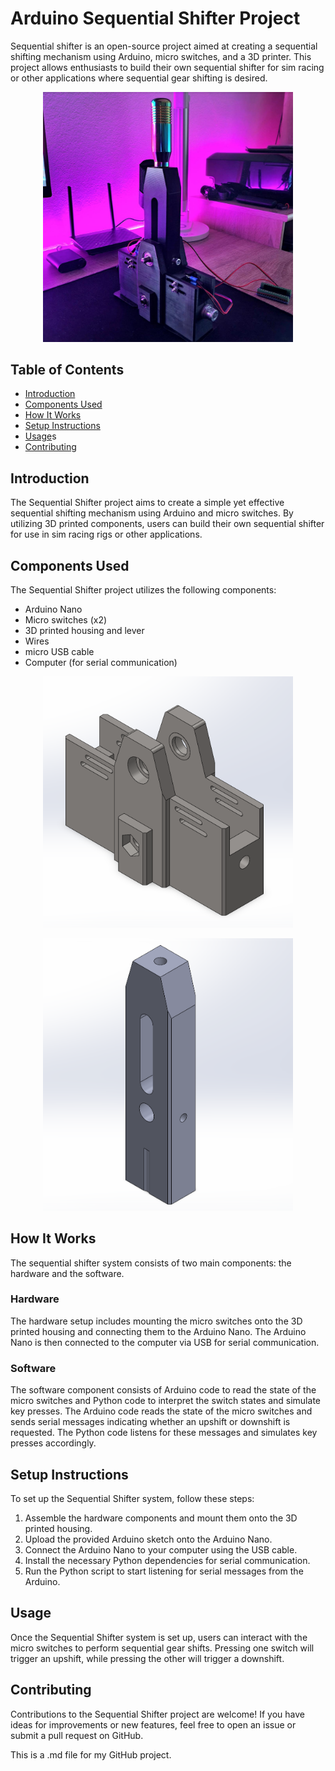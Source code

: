 # Arduino Sequential Shifter Project

Sequential shifter is an open-source project aimed at creating a sequential shifting mechanism using Arduino, micro switches, and a 3D printer. This project allows enthusiasts to build their own sequential shifter for sim racing or other applications where sequential gear shifting is desired.

<p align="center">
  <img src="readme_files/assembly.png" alt="sequential_shifter_housing" width="400" />
</p>

## Table of Contents

- [Introduction](#introduction)
- [Components Used](#components-used)
- [How It Works](#how-it-works)
- [Setup Instructions](#setup-instructions)
- [Usage](#usage)s
- [Contributing](#contributing)


## Introduction

The Sequential Shifter project aims to create a simple yet effective sequential shifting mechanism using Arduino and micro switches. By utilizing 3D printed components, users can build their own sequential shifter for use in sim racing rigs or other applications.


## Components Used

The Sequential Shifter project utilizes the following components:

- Arduino Nano
- Micro switches (x2)
- 3D printed housing and lever
- Wires
- micro USB cable
- Computer (for serial communication)

<p align="center">
  <img src="readme_files/main_housing.png" alt="sequential_shifter_housing" width="400" />
</p>

<p align="center">
  <img src="readme_files/lever.png" alt="sequential_shifter_housing" width="400" />
</p>


## How It Works

The sequential shifter system consists of two main components: the hardware and the software.

### Hardware

The hardware setup includes mounting the micro switches onto the 3D printed housing and connecting them to the Arduino Nano. The Arduino Nano is then connected to the computer via USB for serial communication.

### Software

The software component consists of Arduino code to read the state of the micro switches and Python code to interpret the switch states and simulate key presses. The Arduino code reads the state of the micro switches and sends serial messages indicating whether an upshift or downshift is requested. The Python code listens for these messages and simulates key presses accordingly.


## Setup Instructions

To set up the Sequential Shifter system, follow these steps:

1. Assemble the hardware components and mount them onto the 3D printed housing.
2. Upload the provided Arduino sketch onto the Arduino Nano.
3. Connect the Arduino Nano to your computer using the USB cable.
4. Install the necessary Python dependencies for serial communication.
5. Run the Python script to start listening for serial messages from the Arduino.


## Usage

Once the Sequential Shifter system is set up, users can interact with the micro switches to perform sequential gear shifts. Pressing one switch will trigger an upshift, while pressing the other will trigger a downshift.


## Contributing

Contributions to the Sequential Shifter project are welcome! If you have ideas for improvements or new features, feel free to open an issue or submit a pull request on GitHub.


This is a .md file for my GitHub project.
